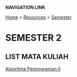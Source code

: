 **NAVIGATION LINK**

[Home](/README.md) > [Resources](/Resources/README.md) > [Semester ](/Resources/SEMESTER_2/README.md)

# **SEMESTER 2**

## LIST MATA KULIAH

[Algoritma Pemrograman II](./ALPRO/README.md)
